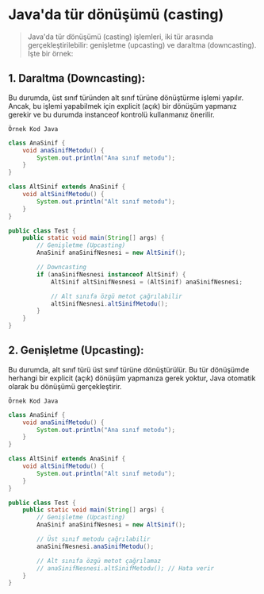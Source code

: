 # Java'da tür dönüşümü (casting)

> Java'da tür dönüşümü (casting) işlemleri, iki tür arasında gerçekleştirilebilir: genişletme (upcasting) ve daraltma (downcasting). İşte bir örnek:

## 1. Daraltma (Downcasting):

Bu durumda, üst sınıf türünden alt sınıf türüne dönüştürme işlemi yapılır. Ancak, bu işlemi yapabilmek için explicit (açık) bir dönüşüm yapmanız gerekir ve bu durumda instanceof kontrolü kullanmanız önerilir.

`Örnek Kod Java`

```java
class AnaSinif {
    void anaSinifMetodu() {
        System.out.println("Ana sınıf metodu");
    }
}

class AltSinif extends AnaSinif {
    void altSinifMetodu() {
        System.out.println("Alt sınıf metodu");
    }
}

public class Test {
    public static void main(String[] args) {
        // Genişletme (Upcasting)
        AnaSinif anaSinifNesnesi = new AltSinif();

        // Downcasting
        if (anaSinifNesnesi instanceof AltSinif) {
            AltSinif altSinifNesnesi = (AltSinif) anaSinifNesnesi;

            // Alt sınıfa özgü metot çağrılabilir
            altSinifNesnesi.altSinifMetodu();
        }
    }
}

```

## 2. Genişletme (Upcasting):

Bu durumda, alt sınıf türü üst sınıf türüne dönüştürülür. Bu tür dönüşümde herhangi bir explicit (açık) dönüşüm yapmanıza gerek yoktur, Java otomatik olarak bu dönüşümü gerçekleştirir.

`Örnek Kod Java`

```java
class AnaSinif {
    void anaSinifMetodu() {
        System.out.println("Ana sınıf metodu");
    }
}

class AltSinif extends AnaSinif {
    void altSinifMetodu() {
        System.out.println("Alt sınıf metodu");
    }
}

public class Test {
    public static void main(String[] args) {
        // Genişletme (Upcasting)
        AnaSinif anaSinifNesnesi = new AltSinif();

        // Üst sınıf metodu çağrılabilir
        anaSinifNesnesi.anaSinifMetodu();

        // Alt sınıfa özgü metot çağrılamaz
        // anaSinifNesnesi.altSinifMetodu(); // Hata verir
    }
}
```
